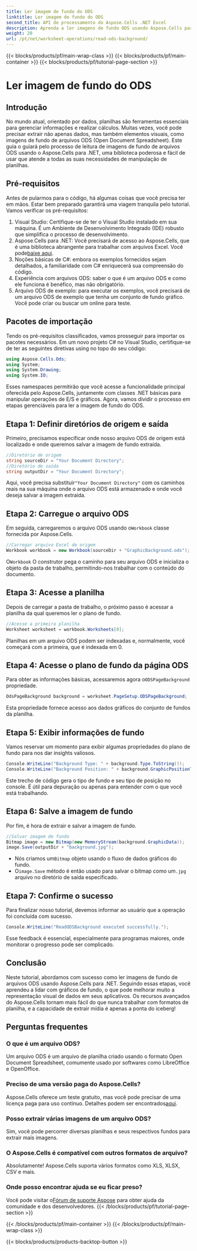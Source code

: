 ```yaml
---
title: Ler imagem de fundo do ODS
linktitle: Ler imagem de fundo do ODS
second_title: API de processamento do Aspose.Cells .NET Excel
description: Aprenda a ler imagens de fundo ODS usando Aspose.Cells para .NET com este tutorial abrangente passo a passo. Perfeito para desenvolvedores e entusiastas.
weight: 20
url: /pt/net/worksheet-operations/read-ods-background/
---
```


{{< blocks/products/pf/main-wrap-class >}}
{{< blocks/products/pf/main-container >}}
{{< blocks/products/pf/tutorial-page-section >}}

# Ler imagem de fundo do ODS

## Introdução
No mundo atual, orientado por dados, planilhas são ferramentas essenciais para gerenciar informações e realizar cálculos. Muitas vezes, você pode precisar extrair não apenas dados, mas também elementos visuais, como imagens de fundo de arquivos ODS (Open Document Spreadsheet). Este guia o guiará pelo processo de leitura de imagens de fundo de arquivos ODS usando o Aspose.Cells para .NET, uma biblioteca poderosa e fácil de usar que atende a todas as suas necessidades de manipulação de planilhas.
## Pré-requisitos
Antes de pularmos para o código, há algumas coisas que você precisa ter em mãos. Estar bem preparado garantirá uma viagem tranquila pelo tutorial. Vamos verificar os pré-requisitos:
1. Visual Studio: Certifique-se de ter o Visual Studio instalado em sua máquina. É um Ambiente de Desenvolvimento Integrado (IDE) robusto que simplifica o processo de desenvolvimento.
2.  Aspose.Cells para .NET: Você precisará de acesso ao Aspose.Cells, que é uma biblioteca abrangente para trabalhar com arquivos Excel. Você pode[baixe aqui](https://releases.aspose.com/cells/net/).
3. Noções básicas de C#: embora os exemplos fornecidos sejam detalhados, a familiaridade com C# enriquecerá sua compreensão do código.
4. Experiência com arquivos ODS: saber o que é um arquivo ODS e como ele funciona é benéfico, mas não obrigatório.
5. Arquivo ODS de exemplo: para executar os exemplos, você precisará de um arquivo ODS de exemplo que tenha um conjunto de fundo gráfico. Você pode criar ou buscar um online para teste.
## Pacotes de importação
Tendo os pré-requisitos classificados, vamos prosseguir para importar os pacotes necessários. Em um novo projeto C# no Visual Studio, certifique-se de ter as seguintes diretivas using no topo do seu código:
```csharp
using Aspose.Cells.Ods;
using System;
using System.Drawing;
using System.IO;
```
Esses namespaces permitirão que você acesse a funcionalidade principal oferecida pelo Aspose.Cells, juntamente com classes .NET básicas para manipular operações de E/S e gráficos.
Agora, vamos dividir o processo em etapas gerenciáveis para ler a imagem de fundo do ODS. 
## Etapa 1: Definir diretórios de origem e saída
Primeiro, precisamos especificar onde nosso arquivo ODS de origem está localizado e onde queremos salvar a imagem de fundo extraída.
```csharp
//Diretório de origem
string sourceDir = "Your Document Directory";
//Diretório de saída
string outputDir = "Your Document Directory";
```
Aqui, você precisa substituir`"Your Document Directory"` com os caminhos reais na sua máquina onde o arquivo ODS está armazenado e onde você deseja salvar a imagem extraída.
## Etapa 2: Carregue o arquivo ODS 
 Em seguida, carregaremos o arquivo ODS usando o`Workbook` classe fornecida por Aspose.Cells.
```csharp
//Carregar arquivo Excel de origem
Workbook workbook = new Workbook(sourceDir + "GraphicBackground.ods");
```
 O`Workbook` O construtor pega o caminho para seu arquivo ODS e inicializa o objeto da pasta de trabalho, permitindo-nos trabalhar com o conteúdo do documento.
## Etapa 3: Acesse a planilha 
Depois de carregar a pasta de trabalho, o próximo passo é acessar a planilha da qual queremos ler o plano de fundo.
```csharp
//Acesse a primeira planilha
Worksheet worksheet = workbook.Worksheets[0];
```
Planilhas em um arquivo ODS podem ser indexadas e, normalmente, você começará com a primeira, que é indexada em 0.
## Etapa 4: Acesse o plano de fundo da página ODS 
 Para obter as informações básicas, acessaremos agora o`ODSPageBackground` propriedade.
```csharp
OdsPageBackground background = worksheet.PageSetup.ODSPageBackground;
```
Esta propriedade fornece acesso aos dados gráficos do conjunto de fundos da planilha.
## Etapa 5: Exibir informações de fundo
Vamos reservar um momento para exibir algumas propriedades do plano de fundo para nos dar insights valiosos.
```csharp
Console.WriteLine("Background Type: " + background.Type.ToString());
Console.WriteLine("Background Position: " + background.GraphicPositionType.ToString());
```
Este trecho de código gera o tipo de fundo e seu tipo de posição no console. É útil para depuração ou apenas para entender com o que você está trabalhando.
## Etapa 6: Salve a imagem de fundo 
Por fim, é hora de extrair e salvar a imagem de fundo.
```csharp
//Salvar imagem de fundo
Bitmap image = new Bitmap(new MemoryStream(background.GraphicData));
image.Save(outputDir + "background.jpg");
```
-  Nós criamos um`Bitmap` objeto usando o fluxo de dados gráficos do fundo.
-  O`image.Save` método é então usado para salvar o bitmap como um`.jpg` arquivo no diretório de saída especificado. 
## Etapa 7: Confirme o sucesso 
Para finalizar nosso tutorial, devemos informar ao usuário que a operação foi concluída com sucesso.
```csharp
Console.WriteLine("ReadODSBackground executed successfully.");
```
Esse feedback é essencial, especialmente para programas maiores, onde monitorar o progresso pode ser complicado.
## Conclusão
Neste tutorial, abordamos com sucesso como ler imagens de fundo de arquivos ODS usando Aspose.Cells para .NET. Seguindo essas etapas, você aprendeu a lidar com gráficos de fundo, o que pode melhorar muito a representação visual de dados em seus aplicativos. Os recursos avançados do Aspose.Cells tornam mais fácil do que nunca trabalhar com formatos de planilha, e a capacidade de extrair mídia é apenas a ponta do iceberg!
## Perguntas frequentes
### O que é um arquivo ODS?
Um arquivo ODS é um arquivo de planilha criado usando o formato Open Document Spreadsheet, comumente usado por softwares como LibreOffice e OpenOffice.
### Preciso de uma versão paga do Aspose.Cells?
 Aspose.Cells oferece um teste gratuito, mas você pode precisar de uma licença paga para uso contínuo. Detalhes podem ser encontrados[aqui](https://purchase.aspose.com/buy).
### Posso extrair várias imagens de um arquivo ODS?
Sim, você pode percorrer diversas planilhas e seus respectivos fundos para extrair mais imagens.
### O Aspose.Cells é compatível com outros formatos de arquivo?
Absolutamente! Aspose.Cells suporta vários formatos como XLS, XLSX, CSV e mais.
### Onde posso encontrar ajuda se eu ficar preso?
 Você pode visitar o[Fórum de suporte Aspose](https://forum.aspose.com/c/cells/9) para obter ajuda da comunidade e dos desenvolvedores.
{{< /blocks/products/pf/tutorial-page-section >}}

{{< /blocks/products/pf/main-container >}}
{{< /blocks/products/pf/main-wrap-class >}}

{{< blocks/products/products-backtop-button >}}
